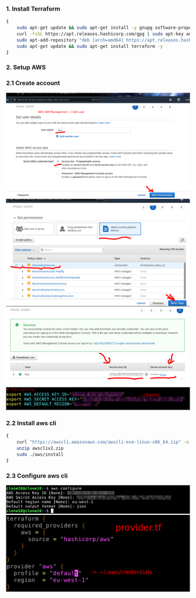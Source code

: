 ### 1. Install Terraform
```sh
{
    sudo apt-get update && sudo apt-get install -y gnupg software-properties-common curl
    curl -fsSL https://apt.releases.hashicorp.com/gpg | sudo apt-key add -
    sudo apt-add-repository "deb [arch=amd64] https://apt.releases.hashicorp.com $(lsb_release -cs) main"
    sudo apt-get update && sudo apt-get install terraform -y
}
```
### 2. Setup AWS 
### 2.1 Create account
![1](../src/1_iam_user.png)
![2](../src/2_iam_user.png)
![3](../src/3_iam_user.png)
![4](../src/4_iam_user.png)
### 2.2 Install aws cli
```sh
{
    curl "https://awscli.amazonaws.com/awscli-exe-linux-x86_64.zip" -o "awscliv2.zip"
    unzip awscliv2.zip
    sudo ./aws/install
}
```
### 2.3 Configure aws cli
![1](../src/1_aws_cli.png)
![provider.tf](../src/provider.tf.png)
### 
